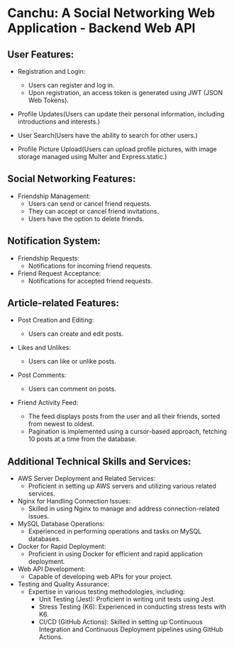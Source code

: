 # Canchu: A Social Networking Web Application - Backend Web API

## User Features:

- Registration and Login:
    - Users can register and log in.
    - Upon registration, an access token is generated using JWT (JSON Web Tokens).
- Profile Updates\(Users can update their personal information, including introductions and interests.\)
- User Search\(Users have the ability to search for other users.\)

- Profile Picture Upload\(Users can upload profile pictures, with image storage managed using Multer and Express.static.\)

## Social Networking Features:

- Friendship Management:
    - Users can send or cancel friend requests.
    - They can accept or cancel friend invitations.
    - Users have the option to delete friends.

## Notification System:

- Friendship Requests:
    - Notifications for incoming friend requests.
- Friend Request Acceptance:
    - Notifications for accepted friend requests.

## Article-related Features:

- Post Creation and Editing:
    - Users can create and edit posts.
- Likes and Unlikes:
    - Users can like or unlike posts.
- Post Comments:
    - Users can comment on posts.

- Friend Activity Feed:
    - The feed displays posts from the user and all their friends, sorted from newest to oldest.
    - Pagination is implemented using a cursor-based approach, fetching 10 posts at a time from the database.

## Additional Technical Skills and Services:

- AWS Server Deployment and Related Services:
    - Proficient in setting up AWS servers and utilizing various related services.
- Nginx for Handling Connection Issues:
    - Skilled in using Nginx to manage and address connection-related issues.
- MySQL Database Operations:
    - Experienced in performing operations and tasks on MySQL databases.
- Docker for Rapid Deployment:
    - Proficient in using Docker for efficient and rapid application deployment.
- Web API Development:
    - Capable of developing web APIs for your project.
- Testing and Quality Assurance:
    - Expertise in various testing methodologies, including:
        - Unit Testing (Jest): Proficient in writing unit tests using Jest.
        - Stress Testing (K6): Experienced in conducting stress tests with K6.
        - CI/CD (GitHub Actions): Skilled in setting up Continuous Integration and Continuous Deployment pipelines using GitHub Actions.

